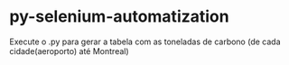 # py-selenium-automatization

Execute o .py para gerar a tabela com as toneladas de carbono (de cada cidade(aeroporto) até Montreal)
